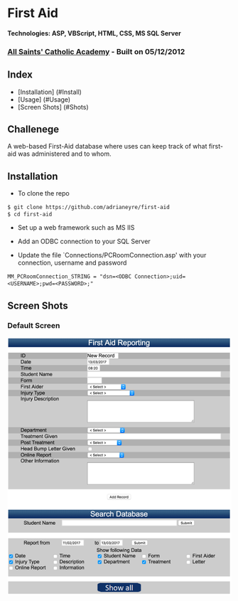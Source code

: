 # First Aid
#### Technologies: ASP, VBScript, HTML, CSS, MS SQL Server
### [All Saints' Catholic Academy](http://www.allsaints.notts.sch.uk) - Built on 05/12/2012

## Index
* [Installation] (#Install)
* [Usage] (#Usage)
* [Screen Shots] (#Shots)

## Challenege
A web-based First-Aid database where uses can keep track of what first-aid was administered and to whom.

## <a name="Install">Installation</a>
* To clone the repo
```shell
$ git clone https://github.com/adrianeyre/first-aid
$ cd first-aid
```

* Set up a web framework such as MS IIS

* Add an ODBC connection to your SQL Server

* Update the file `Connections/PCRoomConnection.asp' with your connection, username and password
```shell
MM_PCRoomConnection_STRING = "dsn=<ODBC Connection>;uid=<USERNAME>;pwd=<PASSWORD>;"
```

## <a name="Shots">Screen Shots</a>
### Default Screen
[![Screenshot](https://raw.githubusercontent.com/adrianeyre/first-aid/master/images/screenshot1.png)](https://raw.githubusercontent.com/adrianeyre/first-aid/master/images/screenshot1.png "Screen Shot 1")
